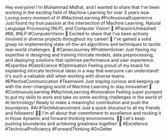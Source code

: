 Hey everyone! I'm Muhammad Midhat, and I wanted to share that I've been working in the exciting field of Machine Learning for over 3 years now. Loving every moment of it! #MachineLearning #ProfessionalExperience Just found my true passion at the intersection of Machine Learning, Natural Language Processing (NLP), and Computer Vision! 🚀 #PassionUnleashed #ML #NLP #ComputerVision
🚀 Excited to share that I've been actively involved in diverse projects throughout my career! 🌟 I've gained a solid grasp on implementing state-of-the-art algorithms and techniques to tackle real-world challenges. 💪 #CareerJourney #ProblemSolver Just flexing my expertise in designing and training intricate models, data preprocessing, and deploying solutions that optimise performance and user experience. #Expertise #DataScience #Optimisation
Feeling proud of my knack for explaining intricate technical ideas in a way that everyone can understand! It's such a valuable skill when working with diverse teams. #EffectiveCommunication #Teamwork Just staying curious and keeping up with the ever-changing world of Machine Learning to stay innovative! 🚀 #ContinuousLearning #MachineLearning #Innovation
Feeling super pumped to put my skills to work and take on some exciting challenges in the world of AI technology! Ready to make a meaningful contribution and push the boundaries. #AI #TechAdvancement Just a quick shoutout to all my friends and followers! 💪🌟 I'm all about that commitment to excellence and rocking it in those dynamic and forward-thinking environments. 🚀🔥 Let's keep pushing boundaries and achieving greatness together! 🙌 #Excellence #TechnicalProficiency #ForwardThinking #GoGetter
